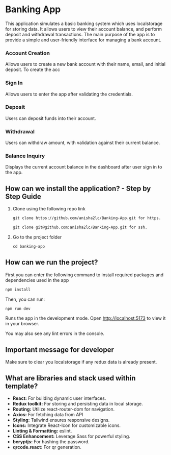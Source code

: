 # Banking App

This application simulates a basic banking system which uses localstorage for storing data. It allows users to view their account balance, and perform deposit and withdrawal transactions. The main purpose of the app is to provide a simple and user-friendly interface for managing a bank account.

### Account Creation
Allows users to create a new bank account with their name, email, and initial deposit. To create the acc

### Sign In
Allows users to enter the app after validating the credentials.

### Deposit
Users can deposit funds into their account.

### Withdrawal
Users can withdraw amount, with validation against their current balance.

### Balance Inquiry
Displays the current account balance in the dashboard after user sign in to the app.

## How can we install the application? - Step by Step Guide

1. Clone using the following repo link

   ```md
   git clone https://github.com/anisha2lc/Banking-App.git for https.

   git clone git@github.com:anisha2lc/Banking-App.git for ssh.
   
   ```

2. Go to the project folder

   ```md
   cd banking-app
   ```

## How can we run the project?

First you can enter the following command to install required packages and dependencies used in the app
   ```md
   npm install
   ```

Then, you can run:

   ```md
   npm run dev
   ```

Runs the app in the development mode.
 Open [http://localhost:5173](http://localhost:5173) to view it in your browser.

You may also see any lint errors in the console.

## Important message for developer

Make sure to clear you localstorage if any redux data is already present.

## What are libraries and stack used within template?

- **React:** For building dynamic user interfaces.
- **Redux toolkit:** For storing and persisting data in local storage. 
- **Routing:** Utilize react-router-dom for navigation.
- **Axios:** For fetching data from API
- **Styling:** Tailwind ensures responsive designs.
- **Icons:** Integrate React-Icon for customizable icons.
- **Linting & Formatting:** eslint.
- **CSS Enhancement:** Leverage Sass for powerful styling.
- **bcryptjs:** For hashing the password.
- **qrcode.react:** For qr generation.

